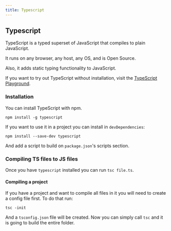 ```yaml
---
title: Typescript
---
```

## Typescript

TypeScript is a typed superset of JavaScript that compiles to plain JavaScript.

It runs on any browser, any host, any OS, and is Open Source.

Also, it adds static typing functionality to JavaScript.

If you want to try out TypeScript without installation, visit the <a href='http://www.typescriptlang.org/play/index.html' target='_blank' rel='nofollow'>TypeScript Playground</a>.

### Installation

You can install TypeScript with npm.

```
npm install -g typescript
```

If you want to use it in a project you can install in `devDependencies`:

```
npm install --save-dev typescript
```

And add a script to build on `package.json`'s scripts section.

### Compiling TS files to JS files

Once you have `typescript` installed you can run `tsc file.ts`.

#### Compiling a project

If you have a project and want to compile all files in it you will need to create a config file first. To do that run:

```
tsc -init
```

And a `tsconfig.json` file will be created. Now you can simply call `tsc` and it is going to build the entire folder.
